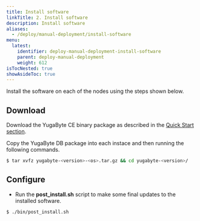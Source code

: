 ```yaml
---
title: Install software
linkTitle: 2. Install software
description: Install software
aliases:
  - /deploy/manual-deployment/install-software
menu:
  latest:
    identifier: deploy-manual-deployment-install-software
    parent: deploy-manual-deployment
    weight: 612
isTocNested: true
showAsideToc: true
---
```


Install the software on each of the nodes using the steps shown below.

## Download

Download the YugaByte CE binary package as described in the [Quick Start section](../../../quick-start/install/).

Copy the YugaByte DB package into each instace and then running the following commands.

```sh
$ tar xvfz yugabyte-<version>-<os>.tar.gz && cd yugabyte-<version>/
```

## Configure

- Run the **post_install.sh** script to make some final updates to the installed software.

```sh
$ ./bin/post_install.sh
```
